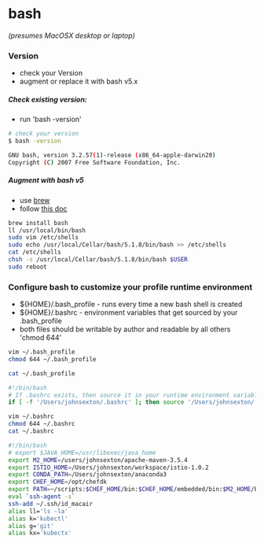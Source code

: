 # bash
_(presumes MacOSX desktop or laptop)_

### Version
* check your Version
* augment or replace it with bash v5.x

##### Check existing version:
* run 'bash -version'

```bash
# check your version
$ bash -version

GNU bash, version 3.2.57(1)-release (x86_64-apple-darwin20)
Copyright (C) 2007 Free Software Foundation, Inc.
```

##### Augment with bash v5
* use [brew](brew.md)
* follow [this doc](https://medium.com/@thechiefalone/how-to-install-bash-5-0-mac-os-ae570be6c687)

```Bash
brew install bash
ll /usr/local/bin/bash
sudo vim /etc/shells
sudo echo /usr/local/Cellar/bash/5.1.8/bin/bash >> /etc/shells
cat /etc/shells
chsh -s /usr/local/Cellar/bash/5.1.8/bin/bash $USER
sudo reboot
```

### Configure bash to customize your profile runtime environment
* ${HOME}/.bash_profile - runs every time a new bash shell is created
* ${HOME}/.bashrc - environment variables that get sourced by your .bash_profile
* both files should be writable by author and readable by all others 'chmod 644'

```bash
vim ~/.bash_profile
chmod 644 ~/.bash_profile
```

```bash
cat ~/.bash_profile
```

```bash
#!/bin/bash
# If .bashrc exists, then source it in your runtime environment variables
if [ -f '/Users/johnsexton/.bashrc' ]; then source '/Users/johnsexton/.bashrc'; fi
```

```bash
vim ~/.bashrc
chmod 644 ~/.bashrc
cat ~/.bashrc
```

```bash
#!/bin/bash
# export $JAVA_HOME=/usr/libexec/java_home
export M2_HOME=/users/johnsexton/apache-maven-3.5.4
export ISTIO_HOME=/Users/johnsexton/workspace/istio-1.0.2
export CONDA_PATH=/Users/johnsexton/anaconda3
export CHEF_HOME=/opt/chefdk
export PATH=~/scripts:$CHEF_HOME/bin:$CHEF_HOME/embedded/bin:$M2_HOME/bin$ISTIO_HOME/bin:$CONDA_PATH/bin:$PATH
eval `ssh-agent -s`
ssh-add ~/.ssh/id_macair
alias ll='ls -la'
alias k='kubectl'
alias g='git'
alias kx='kubectx'
```
